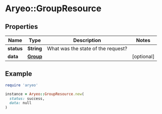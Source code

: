 # Aryeo::GroupResource

## Properties

| Name | Type | Description | Notes |
| ---- | ---- | ----------- | ----- |
| **status** | **String** | What was the state of the request? |  |
| **data** | [**Group**](Group.md) |  | [optional] |

## Example

```ruby
require 'aryeo'

instance = Aryeo::GroupResource.new(
  status: success,
  data: null
)
```

